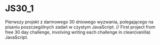 # JS30_1

Pierwszy projekt z darmowego 30 dniowego wyzwania, polegającego na pisaniu poszczególnych zadań w czystym JavaScript.
//
First project from free 30 day challenge, involving writing each challenge in clean(vanilla) JavaScript.
